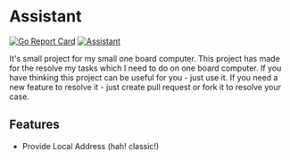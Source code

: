 # Assistant

[![Go Report Card](https://goreportcard.com/badge/github.com/gelleson/assistant)](https://goreportcard.com/report/github.com/gelleson/assistant) [![Assistant](https://circleci.com/gh/gelleson/assistant.svg?style=svg)](https://circleci.com/gh/gelleson/assistant.svg?style=svg)

It's small project for my small one board computer. 
This project has made for the resolve my tasks which I need to do on one board computer.
If you have thinking this project can be useful for you - just use it. 
If you need a new feature to resolve it - just create pull request or fork it to resolve your case.

## Features

- Provide Local Address (hah! classic!) 



